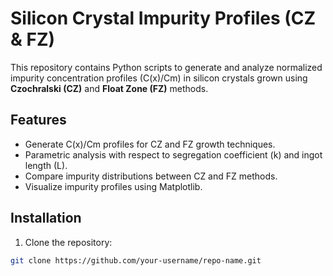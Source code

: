 # Silicon Crystal Impurity Profiles (CZ & FZ)

This repository contains Python scripts to generate and analyze normalized impurity concentration profiles (C(x)/Cm) in silicon crystals grown using **Czochralski (CZ)** and **Float Zone (FZ)** methods.

## Features
- Generate C(x)/Cm profiles for CZ and FZ growth techniques.
- Parametric analysis with respect to segregation coefficient (k) and ingot length (L).
- Compare impurity distributions between CZ and FZ methods.
- Visualize impurity profiles using Matplotlib.

## Installation
1. Clone the repository:
```bash
git clone https://github.com/your-username/repo-name.git
